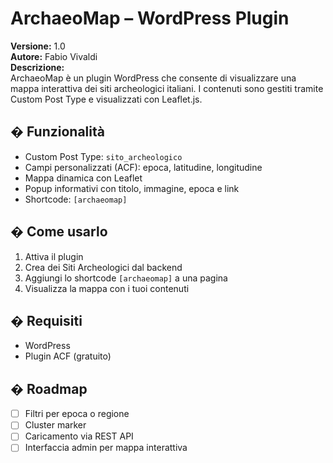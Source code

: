 # ArchaeoMap – WordPress Plugin

**Versione:** 1.0  
**Autore:** Fabio Vivaldi  
**Descrizione:**  
ArchaeoMap è un plugin WordPress che consente di visualizzare una mappa interattiva dei siti archeologici italiani. I contenuti sono gestiti tramite Custom Post Type e visualizzati con Leaflet.js.

## � Funzionalità
- Custom Post Type: `sito_archeologico`
- Campi personalizzati (ACF): epoca, latitudine, longitudine
- Mappa dinamica con Leaflet
- Popup informativi con titolo, immagine, epoca e link
- Shortcode: `[archaeomap]`

## � Come usarlo
1. Attiva il plugin
2. Crea dei Siti Archeologici dal backend
3. Aggiungi lo shortcode `[archaeomap]` a una pagina
4. Visualizza la mappa con i tuoi contenuti

## � Requisiti
- WordPress
- Plugin ACF (gratuito)

## � Roadmap
- [ ] Filtri per epoca o regione
- [ ] Cluster marker
- [ ] Caricamento via REST API
- [ ] Interfaccia admin per mappa interattiva
